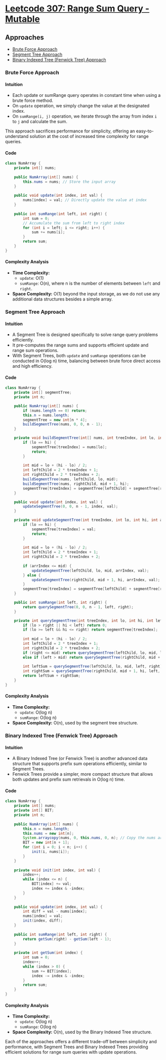 # [Leetcode 307: Range Sum Query - Mutable](https://leetcode.com/problems/range-sum-query-mutable/)

## Approaches
- [Brute Force Approach](#brute-force-approach)
- [Segment Tree Approach](#segment-tree-approach)
- [Binary Indexed Tree (Fenwick Tree) Approach](#binary-indexed-tree-fenwick-tree-approach)

### Brute Force Approach

#### Intuition
- Each update or sumRange query operates in constant time when using a brute force method.
- On `update` operation, we simply change the value at the designated index.
- On `sumRange(i, j)` operation, we iterate through the array from index `i` to `j` and calculate the sum.
 
This approach sacrifices performance for simplicity, offering an easy-to-understand solution at the cost of increased time complexity for range queries.

#### Code

```java
class NumArray {
    private int[] nums;
    
    public NumArray(int[] nums) {
        this.nums = nums; // Store the input array
    }
    
    public void update(int index, int val) {
        nums[index] = val; // Directly update the value at index
    }
    
    public int sumRange(int left, int right) {
        int sum = 0;
        // Accumulate the sum from left to right index
        for (int i = left; i <= right; i++) {
            sum += nums[i];
        }
        return sum;
    }
}
```

#### Complexity Analysis
- **Time Complexity:** 
  - `update`: O(1)
  - `sumRange`: O(n), where n is the number of elements between `left` and `right`.
- **Space Complexity:** O(1) beyond the input storage, as we do not use any additional data structures besides a simple array.

### Segment Tree Approach

#### Intuition
- A Segment Tree is designed specifically to solve range query problems efficiently.
- It pre-computes the range sums and supports efficient update and range sum operations.
- With Segment Trees, both `update` and `sumRange` operations can be conducted in O(log n) time, balancing between brute force direct access and high efficiency.

#### Code

```java
class NumArray {
    private int[] segmentTree;
    private int n;

    public NumArray(int[] nums) {
        if (nums.length == 0) return;
        this.n = nums.length;
        segmentTree = new int[n * 4];
        buildSegmentTree(nums, 0, 0, n - 1);
    }

    private void buildSegmentTree(int[] nums, int treeIndex, int lo, int hi) {
        if (lo == hi) {
            segmentTree[treeIndex] = nums[lo];
            return;
        }
        
        int mid = lo + (hi - lo) / 2;
        int leftChild = 2 * treeIndex + 1;
        int rightChild = 2 * treeIndex + 2;
        buildSegmentTree(nums, leftChild, lo, mid);
        buildSegmentTree(nums, rightChild, mid + 1, hi);
        segmentTree[treeIndex] = segmentTree[leftChild] + segmentTree[rightChild];
    }

    public void update(int index, int val) {
        updateSegmentTree(0, 0, n - 1, index, val);
    }

    private void updateSegmentTree(int treeIndex, int lo, int hi, int arrIndex, int val) {
        if (lo == hi) {
            segmentTree[treeIndex] = val;
            return;
        }
        
        int mid = lo + (hi - lo) / 2;
        int leftChild = 2 * treeIndex + 1;
        int rightChild = 2 * treeIndex + 2;
        
        if (arrIndex <= mid) {
            updateSegmentTree(leftChild, lo, mid, arrIndex, val);
        } else {
            updateSegmentTree(rightChild, mid + 1, hi, arrIndex, val);
        }
        segmentTree[treeIndex] = segmentTree[leftChild] + segmentTree[rightChild];
    }

    public int sumRange(int left, int right) {
        return querySegmentTree(0, 0, n - 1, left, right);
    }

    private int querySegmentTree(int treeIndex, int lo, int hi, int left, int right) {
        if (lo > right || hi < left) return 0;
        if (lo >= left && hi <= right) return segmentTree[treeIndex];
        
        int mid = lo + (hi - lo) / 2;
        int leftChild = 2 * treeIndex + 1;
        int rightChild = 2 * treeIndex + 2;
        if (right <= mid) return querySegmentTree(leftChild, lo, mid, left, right);
        else if (left > mid) return querySegmentTree(rightChild, mid + 1, hi, left, right);
        
        int leftSum = querySegmentTree(leftChild, lo, mid, left, right);
        int rightSum = querySegmentTree(rightChild, mid + 1, hi, left, right);
        return leftSum + rightSum;
    }
}
```

#### Complexity Analysis
- **Time Complexity:** 
  - `update`: O(log n)
  - `sumRange`: O(log n)
- **Space Complexity:** O(n), used by the segment tree structure.

### Binary Indexed Tree (Fenwick Tree) Approach

#### Intuition
- A Binary Indexed Tree (or Fenwick Tree) is another advanced data structure that supports prefix sum operations efficiently, similar to Segment Trees.
- Fenwick Trees provide a simpler, more compact structure that allows both updates and prefix sum retrievals in O(log n) time.
  
#### Code 

```java
class NumArray {
    private int[] nums;
    private int[] BIT;
    private int n;
    
    public NumArray(int[] nums) {
        this.n = nums.length;
        this.nums = new int[n];
        System.arraycopy(nums, 0, this.nums, 0, n); // Copy the nums array
        BIT = new int[n + 1];
        for (int i = 0; i < n; i++) {
            init(i, nums[i]);
        }
    }
    
    private void init(int index, int val) {
        index++;
        while (index <= n) {
            BIT[index] += val;
            index += index & -index;
        }
    }
    
    public void update(int index, int val) {
        int diff = val - nums[index];
        nums[index] = val;
        init(index, diff);
    }
    
    public int sumRange(int left, int right) {
        return getSum(right) - getSum(left - 1);
    }
    
    private int getSum(int index) {
        int sum = 0;
        index++;
        while (index > 0) {
            sum += BIT[index];
            index -= index & -index;
        }
        return sum;
    }
}
```

#### Complexity Analysis
- **Time Complexity:** 
  - `update`: O(log n)
  - `sumRange`: O(log n)
- **Space Complexity:** O(n), used by the Binary Indexed Tree structure.

Each of the approaches offers a different trade-off between simplicity and performance, with Segment Trees and Binary Indexed Trees providing efficient solutions for range sum queries with update operations.

